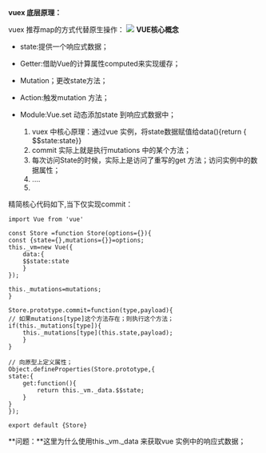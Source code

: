 **vuex 底层原理：**

vuex 推荐map的方式代替原生操作：
![](https://user-gold-cdn.xitu.io/2019/4/9/16a02c28fec18a99?w=646&h=225&f=png&s=34237)
**VUE核心概念**
- state:提供一个响应式数据；
- Getter:借助Vue的计算属性computed来实现缓存；
- Mutation；更改state方法；
- Action:触发mutation 方法；
- Module:Vue.set 动态添加state 到响应式数据中；

	1. vuex 中核心原理：通过vue 实例，将state数据赋值给data(){return { $$state:state}}
	2. commit 实际上就是执行mutations 中的某个方法；
	3. 每次访问State的时候，实际上是访问了重写的get 方法；访问实例中的数据属性；
	4. ....
	5. 
	
精简核心代码如下,当下仅实现commit：


    import Vue from 'vue'

    const Store =function Store(options={}){
    const {state={},mutations={}}=options;
    this._vm=new Vue({
		data:{
		$$state:state
		}
	});

    this._mutations=mutations;
    }
    
	Store.prototype.commit=function(type,payload){
	// 如果mutations[type]这个方法存在；则执行这个方法；		
	if(this._mutations[type]){
		this._mutations[type](this.state,payload);
		}
	}

	// 向原型上定义属性；
	Object.defineProperties(Store.prototype,{
	state:{
		get:function(){
			return this._vm._data.$$state;
		}
	}
	});	

	export default {Store}

	
**问题：**这里为什么使用this._vm._data 来获取vue 实例中的响应式数据；



    
